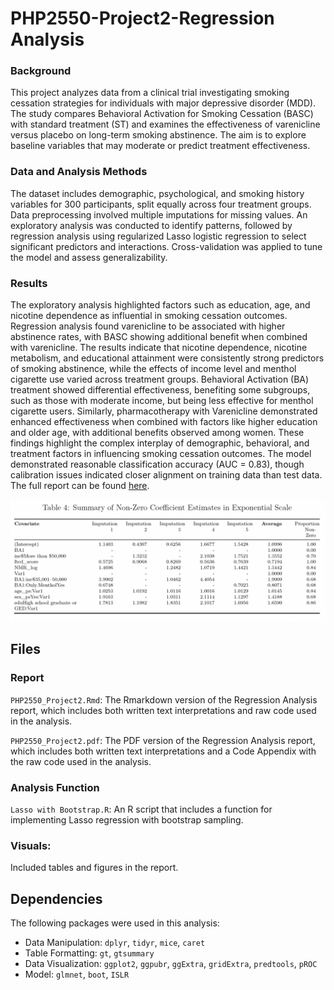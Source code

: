 # PHP2550-Project2-Regression Analysis

### Background

This project analyzes data from a clinical trial investigating smoking cessation strategies for individuals with major depressive disorder (MDD). The study compares Behavioral Activation for Smoking Cessation (BASC) with standard treatment (ST) and examines the effectiveness of varenicline versus placebo on long-term smoking abstinence. The aim is to explore baseline variables that may moderate or predict treatment effectiveness.

### Data and Analysis Methods

The dataset includes demographic, psychological, and smoking history variables for 300 participants, split equally across four treatment groups. Data preprocessing involved multiple imputations for missing values. An exploratory analysis was conducted to identify patterns, followed by regression analysis using regularized Lasso logistic regression to select significant predictors and interactions. Cross-validation was applied to tune the model and assess generalizability.

### Results

The exploratory analysis highlighted factors such as education, age, and nicotine dependence as influential in smoking cessation outcomes. Regression analysis found varenicline to be associated with higher abstinence rates, with BASC showing additional benefit when combined with varenicline. The results indicate that nicotine dependence, nicotine metabolism, and educational attainment were consistently strong predictors of smoking abstinence, while the effects of income level and menthol cigarette use varied across treatment groups. Behavioral Activation (BA) treatment showed differential effectiveness, benefiting some subgroups, such as those with moderate income, but being less effective for menthol cigarette users. Similarly, pharmacotherapy with Varenicline demonstrated enhanced effectiveness when combined with factors like higher education and older age, with additional benefits observed among women. These findings highlight the complex interplay of demographic, behavioral, and treatment factors in influencing smoking cessation outcomes. The model demonstrated reasonable classification accuracy (AUC = 0.83), though calibration issues indicated closer alignment on training data than test data. The full report can be found [here](Report/PHP2550_Project2.pdf).

![](Visuals/Table_4-Summary_of_Non-Zero_Coefficient_Estimates_in_Exponential_Scale.png)

## Files

### Report
`PHP2550_Project2.Rmd`: The Rmarkdown version of the Regression Analysis report, which includes both written text interpretations and raw code used in the analysis. 

`PHP2550_Project2.pdf`: The PDF version of the Regression Analysis report, which includes both written text interpretations and a Code Appendix with the raw code used in the analysis. 

### Analysis Function
`Lasso with Bootstrap.R`: An R script that includes a function for implementing Lasso regression with bootstrap sampling.

### Visuals:
Included tables and figures in the report.

## Dependencies
The following packages were used in this analysis: 

 - Data Manipulation: `dplyr`, `tidyr`, `mice`, `caret`
 - Table Formatting: `gt`, `gtsummary`
 - Data Visualization: `ggplot2`, `ggpubr`, `ggExtra`, `gridExtra`, `predtools`, `pROC`
 - Model: `glmnet`, `boot`, `ISLR`
 

